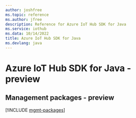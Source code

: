 ```yaml
---
author: joshfree
ms.topic: reference
ms.author: jfree
description: Reference for Azure IoT Hub SDK for Java
ms.service: iothub
ms.data: 10/14/2022
title: Azure IoT Hub SDK for Java
ms.devlang: java
---
```

# Azure IoT Hub SDK for Java - preview

## Management packages - preview
[!INCLUDE [mgmt-packages](iot-hub-mgmt-index.md)]